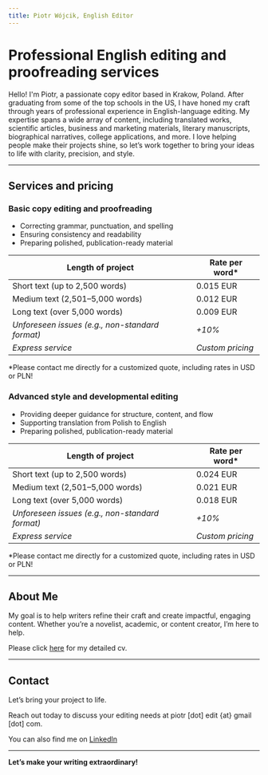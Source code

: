 ```yaml
---
title: Piotr Wójcik, English Editor
---
```


[<link rel="stylesheet" href="style.css">]: #

[TODO: ADD TESTIMONIAL SECTION]: #

# Professional English editing and proofreading services

Hello! I'm Piotr, a passionate copy editor based in Krakow, Poland.
After graduating from some of the top schools in the US, I have honed my craft through years of professional experience in English-language editing.
My expertise spans a wide array of content, including translated works, scientific articles, business and marketing materials, literary manuscripts, biographical narratives, college applications, and more.
I love helping people make their projects shine, so let’s work together to bring your ideas to life with clarity, precision, and style.

---

## Services and pricing

### **Basic copy editing and proofreading**
- Correcting grammar, punctuation, and spelling
- Ensuring consistency and readability
- Preparing polished, publication-ready material

| Length of project           | Rate per word*   |
|-----------------------|---------------------|
| Short text (up to 2,500 words)   | 0.015 EUR             |
| Medium text (2,501–5,000 words)  | 0.012 EUR             |
| Long text (over 5,000 words)     | 0.009 EUR             |
| *Unforeseen issues (e.g., non-standard format)* | *+10%* |
| *Express service*          | *Custom pricing* |

\*Please contact me directly for a customized quote,  including rates in USD or PLN!

### **Advanced style and developmental editing**
- Providing deeper guidance for structure, content, and flow
- Supporting translation from Polish to English
- Preparing polished, publication-ready material

| Length of project           | Rate per word*   |
|-----------------------|---------------------|
| Short text (up to 2,500 words)   | 0.024 EUR             |
| Medium text (2,501–5,000 words)  | 0.021 EUR             |
| Long text (over 5,000 words)     | 0.018 EUR             |
| *Unforeseen issues (e.g., non-standard format)* | *+10%* |
| *Express service*          | *Custom pricing* |

\*Please contact me directly for a customized quote,  including rates in USD or PLN!

---

## About Me

My goal is to help writers refine their craft and create impactful, engaging content. Whether you’re a novelist, academic, or content creator, I’m here to help.

Please click [here](cv.md) for my detailed cv.

---

## Contact

Let’s bring your project to life.

Reach out today to discuss your editing needs at piotr \[dot\] edit \{at\} gmail \[dot\] com.

You can also find me on [LinkedIn](https://linkedin.com/in/pioioiotr)

---

**Let’s make your writing extraordinary!**
